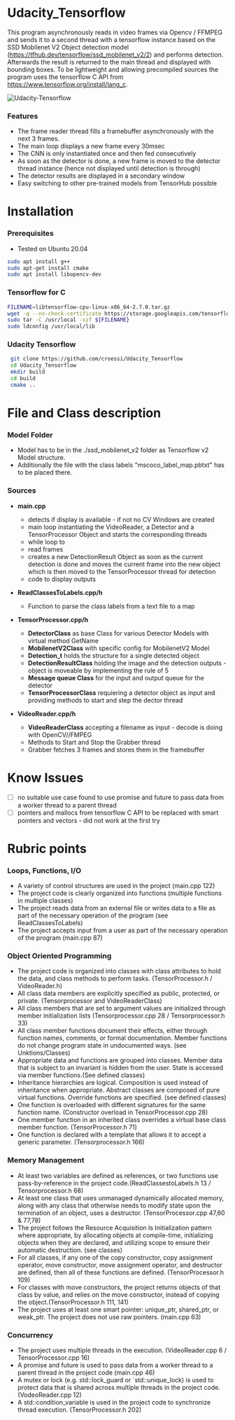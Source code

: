 # Udacity_Tensorflow

This program asynchronously reads in video frames via Opencv / FFMPEG and sends it to a second thread with a tensorflow instance based on the SSD Mobilenet V2 Object detection model (https://tfhub.dev/tensorflow/ssd_mobilenet_v2/2) and performs detection. Afterwards the result is returned to the main thread and displayed with bounding boxes.
To be lightweight and allowing precompiled sources the program uses the tensorflow C API from https://www.tensorflow.org/install/lang_c.

![Udacity-Tensorflow](https://user-images.githubusercontent.com/87674139/147240437-e9ddbf63-6ceb-4b1c-b85e-5bf9bb60f0aa.png)

### Features
- The frame reader thread fills a framebuffer asynchronously with the next 3 frames.
- The main loop displays a new frame every 30msec
- The CNN is only instantiated once and then fed consecutively
- As soon as the detector is done, a new frame is moved to the detector thread instance (hence not displayed until detection is through)
- The detector results are displayed in a secondary window
- Easy switching to other pre-trained models from TensorHub possible


# Installation
### Prerequisites
- Tested on Ubuntu 20.04
```bash
sudo apt install g++
sudo apt-get install cmake
sudo apt install libopencv-dev
```

### Tensorflow for C
```bash
FILENAME=libtensorflow-cpu-linux-x86_64-2.7.0.tar.gz
wget -q --no-check-certificate https://storage.googleapis.com/tensorflow/libtensorflow/${FILENAME}
sudo tar -C /usr/local -xzf ${FILENAME}
sudo ldconfig /usr/local/lib
```

###  Udacity Tensorflow
```bash
 git clone https://github.com/croessi/Udacity_Tensorflow
 cd Udacity_Tensorflow
 mkdir build
 cd build
 cmake ..
 ```
 # File and Class description
### Model Folder
- Model has to be in the ./ssd_mobilenet_v2 folder as Tensorflow v2 Model structure. 
- Additionally the file with the class labels "mscoco_label_map.pbtxt" has to be placed there. 

### Sources
- **main.cpp**
  - detects if display is available - if not no CV Windows are created 
  - main loop instantiating the VideoReader, a Detector and a TensorProcessor Object and starts the corresponding threads
  - while loop to
   - read frames
   - creates a new DetectionResult Object as soon as the current detection is done and moves the current frame into the new object which is then moved to the TensorProcessor thread for detection   
    - code to display outputs
 
- **ReadClassesToLabels.cpp/h**
  - Function to parse the class labels from a text file to a map

- **TensorProcessor.cpp/h**
  - **DetectorClass** as base Class for various Detector Models with virtual method GetName
  - **MobilenetV2Class** with specific config for MobilenetV2 Model
  - **Detection_t** holds the structure for a single detected object
  - **DetectionResultClass** holding the image and the detection outputs - object is moveable by implementing the rule of 5
  - **Message queue Class** for the input and output queue for the detector
  - **TensorProcessorClass** requiering a detector object as input and providing methods to start and step the dector thread  
- **VideoReader.cpp/h**
  - **VideoReaderClass** accepting a filename as input - decode is doing with OpenCV//FMPEG
   - Methods to Start and Stop the Grabber thread
   - Grabber fetches 3 frames and stores them in the framebuffer 
   
# Know Issues
- [ ] no suitable use case found to use promise and future to pass data from a worker thread to a parent thread
- [ ] pointers and mallocs from tensorflow C API to be replaced with smart pointers and vectors - did not work at the first try

# Rubric points

### Loops, Functions, I/O
- A variety of control structures are used in the project (main.cpp 122)
- The project code is clearly organized into functions (multiple functions in multiple classes)
- The project reads data from an external file or writes data to a file as part of the necessary operation of the program (see ReadClassesToLabels)
- 	The project accepts input from a user as part of the necessary operation of the program (main.cpp 87)

### Object Oriented Programming
- The project code is organized into classes with class attributes to hold the data, and class methods to perform tasks. (TensorProcessor.h / VideoReader.h)
- All class data members are explicitly specified as public, protected, or private. (Tensorprocessor and VideoReaderClass)
- All class members that are set to argument values are initialized through member initialization lists (Tensorprocessor.cpp 28 / Tensorprocessor.h 33)
- All class member functions document their effects, either through function names, comments, or formal documentation. Member functions do not change program state in undocumented ways. (see Unktions/Classes)
- Appropriate data and functions are grouped into classes. Member data that is subject to an invariant is hidden from the user. State is accessed via member functions.(See defined classes)
- Inheritance hierarchies are logical. Composition is used instead of inheritance when appropriate. Abstract classes are composed of pure virtual functions. Override functions are specified. (see defined classes)
- One function is overloaded with different signatures for the same function name. (Constructor overload in TensorProcessor.cpp 28) 
- One member function in an inherited class overrides a virtual base class member function. (TensorProcessor.h 71)
- One function is declared with a template that allows it to accept a generic parameter. (Tensorprocessor.h 166)

### Memory Management
- At least two variables are defined as references, or two functions use pass-by-reference in the project code.(ReadClassestoLabels.h 13 / Tensorprocessor.h 68)
- At least one class that uses unmanaged dynamically allocated memory, along with any class that otherwise needs to modify state upon the termination of an object, uses a destructor. (TensorProcessor.cpp 47,60 & 77,78)
- The project follows the Resource Acquisition Is Initialization pattern where appropriate, by allocating objects at compile-time, initializing objects when they are declared, and utilizing scope to ensure their automatic destruction. (see classes)
- For all classes, if any one of the copy constructor, copy assignment operator, move constructor, move assignment operator, and destructor are defined, then all of these functions are defined. (TensorProcessor.h 109)
- For classes with move constructors, the project returns objects of that class by value, and relies on the move constructor, instead of copying the object.(TensorProcessor.h 111, 141)
- The project uses at least one smart pointer: unique_ptr, shared_ptr, or weak_ptr. The project does not use raw pointers. (main.cpp 63)

### Concurrency
- The project uses multiple threads in the execution. (VideoReader.cpp 6 / TensorProcessor.cpp 16)
- A promise and future is used to pass data from a worker thread to a parent thread in the project code (main.cpp 46)
- A mutex or lock (e.g. std::lock_guard or `std::unique_lock) is used to protect data that is shared across multiple threads in the project code. (VodeoReader.cpp 12)
- A std::condition_variable is used in the project code to synchronize thread execution. (TensorProcessor.h 202)
